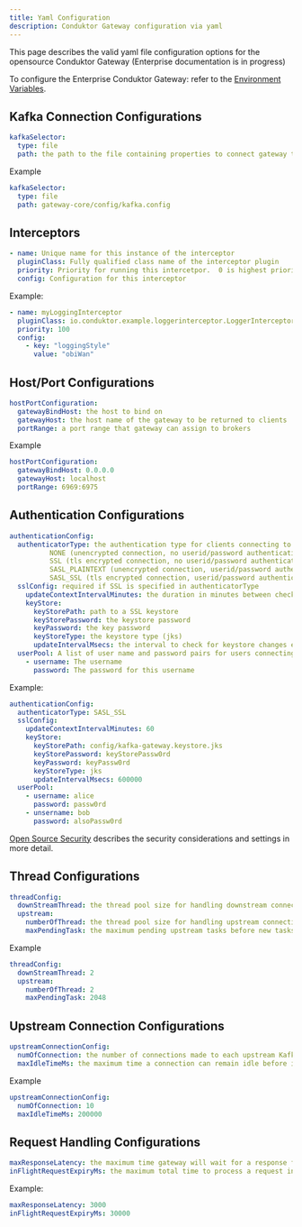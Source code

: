 ```yaml
---
title: Yaml Configuration 
description: Conduktor Gateway configuration via yaml
---
```


This page describes the valid yaml file configuration options for the opensource Conduktor Gateway (Enterprise documentation is in progress)

To configure the Enterprise Conduktor Gateway: refer to the [Environment Variables](./env-variables.md).

## Kafka Connection Configurations

```yaml
kafkaSelector:
  type: file
  path: the path to the file containing properties to connect gateway to the Kafka cluster
```

Example

```yaml
kafkaSelector:
  type: file
  path: gateway-core/config/kafka.config
```

## Interceptors

```yaml
- name: Unique name for this instance of the interceptor
  pluginClass: Fully qualified class name of the interceptor plugin
  priority: Priority for running this intercetpor.  0 is highest priority (run first), 2^32 is lowest.  If two interceptors have the same priority then the running order is indeterminate.
  config: Configuration for this interceptor
```

Example:

```yaml
- name: myLoggingInterceptor
  pluginClass: io.conduktor.example.loggerinterceptor.LoggerInterceptorPlugin
  priority: 100
  config:
    - key: "loggingStyle"
      value: "obiWan"
```

## Host/Port Configurations

```yaml
hostPortConfiguration:
  gatewayBindHost: the host to bind on
  gatewayHost: the host name of the gateway to be returned to clients
  portRange: a port range that gateway can assign to brokers
```

Example

```yaml
hostPortConfiguration:
  gatewayBindHost: 0.0.0.0
  gatewayHost: localhost
  portRange: 6969:6975
```

## Authentication Configurations

```yaml
authenticationConfig:
  authenticatorType: the authentication type for clients connecting to the gateway.  Value can be one of:
          NONE (unencrypted connection, no userid/password authentication)
          SSL (tls encrypted connection, no userid/password authentication
          SASL_PLAINTEXT (unencrypted connection, userid/password authentication)
          SASL_SSL (tls encrypted connection, userid/password authentication)
  sslConfig: required if SSL is specified in authenticatorType
    updateContextIntervalMinutes: the duration in minutes between checks for for SSL context changes (minimum 1)
    keyStore:
      keyStorePath: path to a SSL keystore
      keyStorePassword: the keystore password
      keyPassword: the key password
      keyStoreType: the keystore type (jks)
      updateIntervalMsecs: the interval to check for keystore changes e.g. 600000
  userPool: A list of user name and password pairs for users connecting to the gateway.  Required if SASL is set in authenticatorType
    - username: The username 
      password: The password for this username
```

Example:

```yaml
authenticationConfig:
  authenticatorType: SASL_SSL
  sslConfig:
    updateContextIntervalMinutes: 60
    keyStore:
      keyStorePath: config/kafka-gateway.keystore.jks
      keyStorePassword: keyStorePassw0rd
      keyPassword: keyPassw0rd
      keyStoreType: jks
      updateIntervalMsecs: 600000
  userPool:
    - username: alice
      password: passw0rd
    - unsername: bob
      password: alsoPassw0rd
```

[Open Source Security](./oss_security.md) describes the security considerations and settings in more detail.

## Thread Configurations

```yaml
threadConfig:
  downStreamThread: the thread pool size for handling downstream connections (connections from Kafka clients)
  upstream:
    numberOfThread: the thread pool size for handling upstream connections (connections to Kafka brokers)
    maxPendingTask: the maximum pending upstream tasks before new tasks will be rejected
```

Example

```yaml
threadConfig:
  downStreamThread: 2
  upstream:
    numberOfThread: 2
    maxPendingTask: 2048
```

## Upstream Connection Configurations

```yaml
upstreamConnectionConfig:
  numOfConnection: the number of connections made to each upstream Kafka broker
  maxIdleTimeMs: the maximum time a connection can remain idle before it will be reaped
```

Example

```yaml
upstreamConnectionConfig:
  numOfConnection: 10
  maxIdleTimeMs: 200000
```

## Request Handling Configurations

```yaml
maxResponseLatency: the maximum time gateway will wait for a response from Kafka
inFlightRequestExpiryMs: the maximum total time to process a request in gateway before it will be rejected
```

Example:

```yaml
maxResponseLatency: 3000
inFlightRequestExpiryMs: 30000
```


